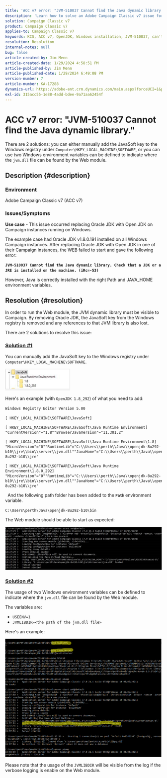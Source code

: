 ```yaml
---
title: 'ACC v7 error: "JVM-510037 Cannot find the Java dynamic library."'
description: 'Learn how to solve an Adobe Campaign Classic v7 issue for the error: "JVM-510037 Cannot find the Java dynamic library."'
solution: Campaign Classic v7
product: Campaign Classic v7
applies-to: Campaign Classic v7
keywords: KCS, ACC v7, OpenJDK, Windows installation, JVM-510037, can't find, Java dynamic library, Adobe Campaign Classic v7, Troubleshooting
resolution: Resolution
internal-notes: null
bug: false
article-created-by: Jim Menn
article-created-date: 1/29/2024 4:58:51 PM
article-published-by: Jim Menn
article-published-date: 1/29/2024 6:49:08 PM
version-number: 7
article-number: KA-17288
dynamics-url: https://adobe-ent.crm.dynamics.com/main.aspx?forceUCI=1&pagetype=entityrecord&etn=knowledgearticle&id=6d2368a8-c7be-ee11-9079-6045bd006268
exl-id: 315acc55-1e88-4add-bdee-9a71aa62454f
---
```

# ACC v7 error: "JVM-510037 Cannot find the Java dynamic library."


There are 2 solutions: you can either manually add the JavaSoft key to the Windows registry under `Computer\HKEY_LOCAL_MACHINE\SOFTWARE`, or you can use two Windows environment variables can be defined to indicate where the `jvm.dll` file can be found by the Web module.

## Description {#description}


### <b>Environment</b>

Adobe Campaign Classic v7 (ACC v7)



### <b>Issues/Symptoms</b>

<b>Use case</b> - This issue occurred replacing Oracle JDK with Open JDK on Campaign instances running on Windows.

The example case had Oracle JDK v1.8.0.191 installed on all Windows Campaign instances. After replacing Oracle JDK with Open JDK in one of their Campaign instances, the WEB failed to start and gave the following error:

<b>`JVM-510037 Cannot find the Java dynamic library. Check that a JDK or a JRE is installed on the machine. (iRc=-53)`</b>

However, Java is correctly installed with the right Path and JAVA_HOME environment variables.


## Resolution {#resolution}


In order to run the Web module, the JVM dynamic library must be visible to Campaign. By removing Oracle JDK, the JavaSoft key from the Windows registry is removed and any references to that JVM library is also lost.

There are 2 solutions to resolve this issue:

### <u>Solution #1</u>

You can manually add the JavaSoft key to the Windows registry under `Computer\HKEY_LOCAL_MACHINE\SOFTWARE`.

![](assets/de72732e-d310-ec11-b6e6-000d3a597e01.png)

Here's an example (with `OpenJDK 1.8_292`) of what you need to add:

`Windows Registry Editor Version 5.00`

`[ HKEY_LOCAL_MACHINE\SOFTWARE\JavaSoft]`




```
[ HKEY_LOCAL_MACHINE\SOFTWARE\JavaSoft\Java Runtime Environment] "CurrentVersion"="1.8""BrowserJavaVersion"="11.301.2"
```





```
[ HKEY_LOCAL_MACHINE\SOFTWARE\JavaSoft\Java Runtime Environment\1.8] "MicroVersion"="0""RuntimeLib"="C:\\Users\\perth\\Java\\openjdk-8u292-b10\\jre\\bin\\server\\jvm.dll""JavaHome"="C:\\Users\\perth\\Java\\openjdk-8u292-b10\\jre"
```





```
[ HKEY_LOCAL_MACHINE\SOFTWARE\JavaSoft\Java Runtime Environment\1.8.0_292] "MicroVersion"="0""RuntimeLib"="C:\\Users\\perth\\Java\\openjdk-8u292-b10\\jre\\bin\\server\\jvm.dll""JavaHome"="C:\\Users\\perth\\Java\\openjdk-8u292-b10\\jre"
```


 
And the following path folder has been added to the <b>`Path` </b>environment variable.

`C:\Users\perth\Java\openjdk-8u292-b10\bin`

The Web module should be able to start as expected:

![](assets/f9d275cf-d910-ec11-b6e6-000d3a597e01.png)

### <u>Solution #2</u>

The usage of two Windows environment variables can be defined to indicate where the `jvm.dll` file can be found by the Web module.

The variables are:

- `USEENV=1`
- `JVMLIBDIR=<the path of the jvm.dll file>`


Here's an example:

![](assets/108e8694-d814-ec11-b6e6-002248047155.png)

Please note that the usage of the `JVMLIBDIR` will be visible from the log if the verbose logging is enable on the Web module.
